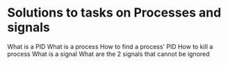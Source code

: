 # Solutions to tasks on Processes and signals
What is a PID What is a process How to find a process’ PID How to kill a process What is a signal What are the 2 signals that cannot be ignored
